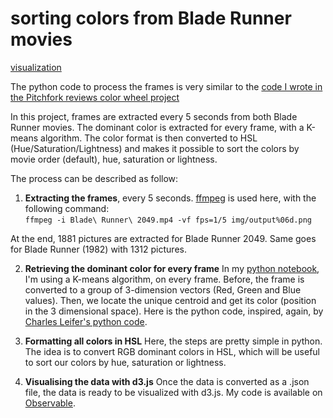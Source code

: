 # sorting colors from Blade Runner movies 

[visualization](https://www.lorismat.com/work/colors)  

The python code to process the frames is very similar to the [code I wrote in the Pitchfork reviews color wheel project](https://github.com/lorismat/shared.visualizations/tree/master/python/pitchfork_covers)  

In this project, frames are extracted every 5 seconds from both Blade Runner movies. The dominant color is extracted for every frame, with a K-means algorithm. The color format is then converted to HSL (Hue/Saturation/Lightness) and makes it possible to sort the colors by movie order (default), hue, saturation or lightness.

The process can be described as follow:

1. **Extracting the frames**, every 5 seconds. [ffmpeg](https://ffmpeg.org/) is used here, with the following command:  
`ffmpeg -i Blade\ Runner\ 2049.mp4 -vf fps=1/5 img/output%06d.png`  

At the end, 1881 pictures are extracted for Blade Runner 2049. Same goes for Blade Runner (1982) with 1312 pictures.

2. **Retrieving the dominant color for every frame**
In my [python notebook](https://github.com/lorismat/shared.visualizations/blob/master/python/movie_bar_code/extracting_frames_from_movies.ipynb), I'm using a K-means algorithm, on every frame. Before, the frame is converted to a group of 3-dimension vectors (Red, Green and Blue values). Then, we locate the unique centroid and get its color (position in the 3 dimensional space). Here is the python code, inspired, again, by [Charles Leifer's python code](http://charlesleifer.com/blog/using-python-and-k-means-to-find-the-dominant-colors-in-images/).

3. **Formatting all colors in HSL**
Here, the steps are pretty simple in python. The idea is to convert RGB dominant colors in HSL, which will be useful to sort our colors by hue, saturation or lightness.

4. **Visualising the data with d3.js**
Once the data is converted as a .json file, the data is ready to be visualized with d3.js. My code is available on [Observable](https://observablehq.com/@git1984/bar-code-blade-runner-movies).
